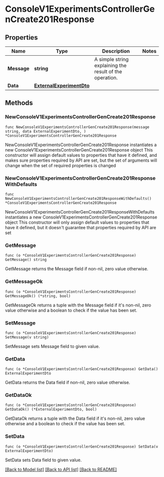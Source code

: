 # ConsoleV1ExperimentsControllerGenCreate201Response

## Properties

Name | Type | Description | Notes
------------ | ------------- | ------------- | -------------
**Message** | **string** | A simple string explaining the result of the operation. | 
**Data** | [**ExternalExperimentDto**](ExternalExperimentDto.md) |  | 

## Methods

### NewConsoleV1ExperimentsControllerGenCreate201Response

`func NewConsoleV1ExperimentsControllerGenCreate201Response(message string, data ExternalExperimentDto, ) *ConsoleV1ExperimentsControllerGenCreate201Response`

NewConsoleV1ExperimentsControllerGenCreate201Response instantiates a new ConsoleV1ExperimentsControllerGenCreate201Response object
This constructor will assign default values to properties that have it defined,
and makes sure properties required by API are set, but the set of arguments
will change when the set of required properties is changed

### NewConsoleV1ExperimentsControllerGenCreate201ResponseWithDefaults

`func NewConsoleV1ExperimentsControllerGenCreate201ResponseWithDefaults() *ConsoleV1ExperimentsControllerGenCreate201Response`

NewConsoleV1ExperimentsControllerGenCreate201ResponseWithDefaults instantiates a new ConsoleV1ExperimentsControllerGenCreate201Response object
This constructor will only assign default values to properties that have it defined,
but it doesn't guarantee that properties required by API are set

### GetMessage

`func (o *ConsoleV1ExperimentsControllerGenCreate201Response) GetMessage() string`

GetMessage returns the Message field if non-nil, zero value otherwise.

### GetMessageOk

`func (o *ConsoleV1ExperimentsControllerGenCreate201Response) GetMessageOk() (*string, bool)`

GetMessageOk returns a tuple with the Message field if it's non-nil, zero value otherwise
and a boolean to check if the value has been set.

### SetMessage

`func (o *ConsoleV1ExperimentsControllerGenCreate201Response) SetMessage(v string)`

SetMessage sets Message field to given value.


### GetData

`func (o *ConsoleV1ExperimentsControllerGenCreate201Response) GetData() ExternalExperimentDto`

GetData returns the Data field if non-nil, zero value otherwise.

### GetDataOk

`func (o *ConsoleV1ExperimentsControllerGenCreate201Response) GetDataOk() (*ExternalExperimentDto, bool)`

GetDataOk returns a tuple with the Data field if it's non-nil, zero value otherwise
and a boolean to check if the value has been set.

### SetData

`func (o *ConsoleV1ExperimentsControllerGenCreate201Response) SetData(v ExternalExperimentDto)`

SetData sets Data field to given value.



[[Back to Model list]](../README.md#documentation-for-models) [[Back to API list]](../README.md#documentation-for-api-endpoints) [[Back to README]](../README.md)


